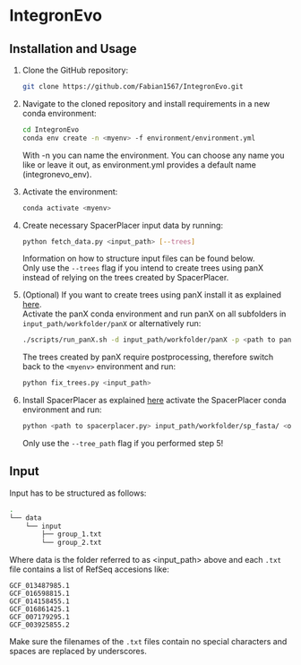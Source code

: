 # IntegronEvo

## Installation and Usage
1. Clone the GitHub repository:

    ```bash
    git clone https://github.com/Fabian1567/IntegronEvo.git
    ```

2. Navigate to the cloned repository and install requirements in a new conda environment:

    ```bash
    cd IntegronEvo
    conda env create -n <myenv> -f environment/environment.yml
    ```
    With -n <myenv> you can name the environment. You can choose any name you like or leave it out, as environment.yml provides a default name (integronevo_env).

3. Activate the environment:

   ```bash
   conda activate <myenv>
   ```

4. Create necessary SpacerPlacer input data by running:
    ```bash
   python fetch_data.py <input_path> [--trees]
   ```
   Information on how to structure input files can be found below.  
    Only use the `--trees` flag if you intend to create trees using panX instead of relying on the trees created by SpacerPlacer.

5. (Optional) If you want to create trees using panX install it as      explained [here](https://github.com/neherlab/pan-genome-analysis).  
Activate the panX conda environment and run panX on all subfolders in `input_path/workfolder/panX` or alternatively run:
    ```bash
   ./scripts/run_panX.sh -d input_path/workfolder/panX -p <path to panX.py>
   ```
   The trees created by panX require postprocessing, therefore switch back to the `<myenv>` environment and run:
   ```bash
   python fix_trees.py <input_path>
   ```

6. Install SpacerPlacer as explained [here](https://github.com/Fabian1567/SpacerPlacer_IntegronEvo) activate the SpacerPlacer conda environment and run:
    ```bash
   python <path to spacerplacer.py> input_path/workfolder/sp_fasta/ <output_path> --cluster_json input_path/workfolder/sp_json/ [--tree_path input_path/workfolder/trees/]
   ```
   Only use the `--tree_path` flag if you performed step 5!


## Input
Input has to be structured as follows:
```bash
.
└── data
    └── input
        ├── group_1.txt
        └── group_2.txt

```
Where data is the folder referred to as <input_path> above and each `.txt` file contains a list of RefSeq accesions like:
```
GCF_013487985.1
GCF_016598815.1
GCF_014158455.1
GCF_016861425.1
GCF_007179295.1
GCF_003925855.2
```
Make sure the filenames of the `.txt` files contain no special characters and spaces are replaced by underscores.
